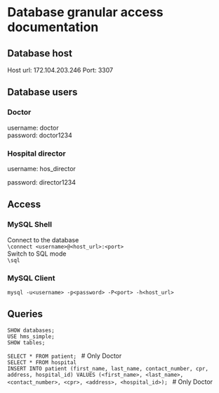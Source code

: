 # Database granular access documentation

## Database host

Host url: 172.104.203.246
Port: 3307

## Database users

### Doctor

username: doctor <br>
password: doctor1234

### Hospital director

username: hos_director <br>

password: director1234

## Access

### MySQL Shell

Connect to the database <br>
`\connect <username>@<host_url>:<port>  ` <br>
Switch to SQL mode <br>
`\sql `

### MySQL Client

`mysql -u<username> -p<password> -P<port> -h<host_url> `

## Queries

`SHOW databases; ` <br>
`USE hms_simple; ` <br>
`SHOW tables; ` <br>

`SELECT * FROM patient; ` # Only Doctor <br>
`SELECT * FROM hospital ` <br>
`INSERT INTO patient (first_name, last_name, contact_number, cpr, address, hospital_id) VALUES (<first_name>, <last_name>, <contact_number>, <cpr>, <address>, <hospital_id>); ` # Only Doctor
